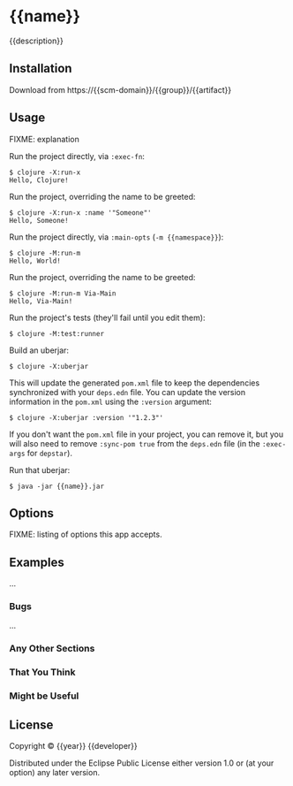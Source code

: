 # {{name}}

{{description}}

## Installation

Download from https://{{scm-domain}}/{{group}}/{{artifact}}

## Usage

FIXME: explanation

Run the project directly, via `:exec-fn`:

    $ clojure -X:run-x
    Hello, Clojure!

Run the project, overriding the name to be greeted:

    $ clojure -X:run-x :name '"Someone"'
    Hello, Someone!

Run the project directly, via `:main-opts` (`-m {{namespace}}`):

    $ clojure -M:run-m
    Hello, World!

Run the project, overriding the name to be greeted:

    $ clojure -M:run-m Via-Main
    Hello, Via-Main!

Run the project's tests (they'll fail until you edit them):

    $ clojure -M:test:runner

Build an uberjar:

    $ clojure -X:uberjar

This will update the generated `pom.xml` file to keep the dependencies synchronized with
your `deps.edn` file. You can update the version information in the `pom.xml` using the
`:version` argument:

    $ clojure -X:uberjar :version '"1.2.3"'

If you don't want the `pom.xml` file in your project, you can remove it, but you will
also need to remove `:sync-pom true` from the `deps.edn` file (in the `:exec-args` for `depstar`).

Run that uberjar:

    $ java -jar {{name}}.jar

## Options

FIXME: listing of options this app accepts.

## Examples

...

### Bugs

...

### Any Other Sections
### That You Think
### Might be Useful

## License

Copyright © {{year}} {{developer}}

Distributed under the Eclipse Public License either version 1.0 or (at
your option) any later version.
